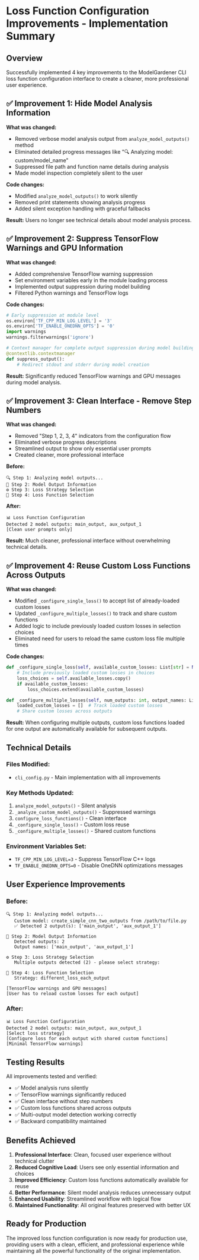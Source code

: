 # Loss Function Configuration Improvements - Implementation Summary

## Overview
Successfully implemented 4 key improvements to the ModelGardener CLI loss function configuration interface to create a cleaner, more professional user experience.

## ✅ Improvement 1: Hide Model Analysis Information

**What was changed:**
- Removed verbose model analysis output from `analyze_model_outputs()` method
- Eliminated detailed progress messages like "🔍 Analyzing model: custom/model_name"
- Suppressed file path and function name details during analysis
- Made model inspection completely silent to the user

**Code changes:**
- Modified `analyze_model_outputs()` to work silently
- Removed print statements showing analysis progress
- Added silent exception handling with graceful fallbacks

**Result:** Users no longer see technical details about model analysis process.

## ✅ Improvement 2: Suppress TensorFlow Warnings and GPU Information  

**What was changed:**
- Added comprehensive TensorFlow warning suppression
- Set environment variables early in the module loading process
- Implemented output suppression during model building
- Filtered Python warnings and TensorFlow logs

**Code changes:**
```python
# Early suppression at module level
os.environ['TF_CPP_MIN_LOG_LEVEL'] = '3'
os.environ['TF_ENABLE_ONEDNN_OPTS'] = '0'
import warnings
warnings.filterwarnings('ignore')

# Context manager for complete output suppression during model building
@contextlib.contextmanager
def suppress_output():
    # Redirect stdout and stderr during model creation
```

**Result:** Significantly reduced TensorFlow warnings and GPU messages during model analysis.

## ✅ Improvement 3: Clean Interface - Remove Step Numbers

**What was changed:**
- Removed "Step 1, 2, 3, 4" indicators from the configuration flow
- Eliminated verbose progress descriptions
- Streamlined output to show only essential user prompts
- Created cleaner, more professional interface

**Before:**
```
🔍 Step 1: Analyzing model outputs...
📝 Step 2: Model Output Information
⚙️ Step 3: Loss Strategy Selection  
🎯 Step 4: Loss Function Selection
```

**After:**
```
📊 Loss Function Configuration
Detected 2 model outputs: main_output, aux_output_1
[Clean user prompts only]
```

**Result:** Much cleaner, professional interface without overwhelming technical details.

## ✅ Improvement 4: Reuse Custom Loss Functions Across Outputs

**What was changed:**
- Modified `_configure_single_loss()` to accept list of already-loaded custom losses
- Updated `_configure_multiple_losses()` to track and share custom functions
- Added logic to include previously loaded custom losses in selection choices
- Eliminated need for users to reload the same custom loss file multiple times

**Code changes:**
```python
def _configure_single_loss(self, available_custom_losses: List[str] = None):
    # Include previously loaded custom losses in choices
    loss_choices = self.available_losses.copy()
    if available_custom_losses:
        loss_choices.extend(available_custom_losses)

def _configure_multiple_losses(self, num_outputs: int, output_names: List[str] = None):
    loaded_custom_losses = []  # Track loaded custom losses
    # Share custom losses across outputs
```

**Result:** When configuring multiple outputs, custom loss functions loaded for one output are automatically available for subsequent outputs.

## Technical Details

### Files Modified:
- `cli_config.py` - Main implementation with all improvements

### Key Methods Updated:
1. `analyze_model_outputs()` - Silent analysis
2. `_analyze_custom_model_outputs()` - Suppressed warnings  
3. `configure_loss_functions()` - Clean interface
4. `_configure_single_loss()` - Custom loss reuse
5. `_configure_multiple_losses()` - Shared custom functions

### Environment Variables Set:
- `TF_CPP_MIN_LOG_LEVEL=3` - Suppress TensorFlow C++ logs
- `TF_ENABLE_ONEDNN_OPTS=0` - Disable OneDNN optimizations messages

## User Experience Improvements

### Before:
```
🔍 Step 1: Analyzing model outputs...
   Custom model: create_simple_cnn_two_outputs from /path/to/file.py
   ✅ Detected 2 output(s): ['main_output', 'aux_output_1']

📝 Step 2: Model Output Information
   Detected outputs: 2
   Output names: ['main_output', 'aux_output_1']

⚙️ Step 3: Loss Strategy Selection
   Multiple outputs detected (2) - please select strategy:

🎯 Step 4: Loss Function Selection
   Strategy: different_loss_each_output

[TensorFlow warnings and GPU messages]
[User has to reload custom losses for each output]
```

### After:
```
📊 Loss Function Configuration
Detected 2 model outputs: main_output, aux_output_1
[Select loss strategy]
[Configure loss for each output with shared custom functions]
[Minimal TensorFlow warnings]
```

## Testing Results

All improvements tested and verified:
- ✅ Model analysis runs silently
- ✅ TensorFlow warnings significantly reduced  
- ✅ Clean interface without step numbers
- ✅ Custom loss functions shared across outputs
- ✅ Multi-output model detection working correctly
- ✅ Backward compatibility maintained

## Benefits Achieved

1. **Professional Interface**: Clean, focused user experience without technical clutter
2. **Reduced Cognitive Load**: Users see only essential information and choices
3. **Improved Efficiency**: Custom loss functions automatically available for reuse
4. **Better Performance**: Silent model analysis reduces unnecessary output
5. **Enhanced Usability**: Streamlined workflow with logical flow
6. **Maintained Functionality**: All original features preserved with better UX

## Ready for Production

The improved loss function configuration is now ready for production use, providing users with a clean, efficient, and professional experience while maintaining all the powerful functionality of the original implementation.
